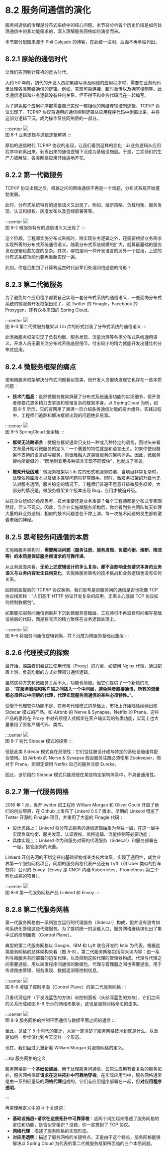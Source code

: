 # 8.2 服务间通信的演化

服务间通信的治理是分布式系统中的核心问题。本节将分析各个历史阶段是如何处理通信中的非功能需求的，深入理解服务网格如何演变而来。

本节部分配图来源于 Phil Calçado 的博客，在此统一注明，后面不再单独列出。

## 8.2.1 原始的通信时代

让我们先回到计算机的远古时代。

大约 50 年前，初代的开发人员如果编写涉及网络的应用程序时，需要在业务代码里处理各类网络通信的逻辑。例如，实现可靠连接、超时重传以及拥塞控制等。此类通信逻辑和业务逻辑没有任何关系，但不得不和业务代码混在一起编写。

为了避免每个应用程序都需要自己实现一套相似的网络传输控制逻辑，TCP/IP 协议出现了。TCP/IP 协议将通用的通信控制逻辑从应用程序代码中剥离出来，并将这部分逻辑下沉，成为操作系统网络层的一部分。

:::center
  ![](../assets/service-mesh-tcp.png)<br/>
  图 8-1 业务逻辑与通信逻辑解耦
:::

原始的通信时代 TCP/IP 协议的出现，让我们看到这样的变化：非业务逻辑从应用程序中剥离出来，剥离出来的通信逻辑下沉成为基础设施层。于是，工程师们的生产力被解放，各类网络应用开始遍地开花。

## 8.2.2 第一代微服务

TCP/IP 协议出现之后，机器之间的网络通信不再是一个难题，分布式系统开始蓬勃发展。

此时，分布式系统特有的通信语义又出现了。例如，熔断策略、负载均衡、服务发现、认证和授权、灰度发布以及蓝绿部署等等。

:::center
  ![](../assets/service-mesh-2.png)<br/>
  图 8-2 微服务特有的通信语义又出现了
:::

这个阶段，工程师实施分布式系统时，除实现业务逻辑之外，还需要根据业务需求实现所需的分布式系统通信语义。随着分布式系统规模的扩大，就算最基础的服务发现逻辑也愈加变的复杂。其次，哪怕是同一种开发语言的另外一个应用，上述的分布式系统功能也要再重新实现一遍。

此刻，你是否想到了计算机远古时代前辈们处理网络通信的情形？

## 8.2.3 第二代微服务

为了避免每个应用程序都要自己实现一套分布式系统的通信语义，一些面向分布式系统的微服务开发框架出现了，如 Twitter 的 Finagle，Facebook 的 Proxygen，还有众多周知的 Spring Cloud。

:::center
  ![](../assets/service-mesh-3.png)<br/>
  图 8-3 第二代微服务框架以 Lib 库的形式封装了分布式系统的通信语义
:::

此类微服务框架实现了负载均衡、服务发现、流量治理等各类分布式系统通用语义。开发人员无需关注分布式系统底层细节，付出较小的精力就能开发出健壮的分布式应用。

## 8.2.4 微服务框架的痛点

使用微服务框架解决分布式问题看似完美，但开发人员很快发现它也存在一些本质问题：

- **技术门槛高**：虽然微服务框架屏蔽了分布式系统通用功能的实现细节，但开发者却要花更多精力去掌握和管理复杂的框架本身。以 SpringCloud 为例，如图 8-5 所示，它的官网用了满满一页介绍各类通信功能的技术组件。实践过程中，工程师们追踪和解决框架出现的问题绝非易事。

:::center
  ![](../assets/SpringCloud.webp)<br/>
  图 8-5 SpringCloud 全家桶
:::

- **框架无法跨语言**：微服务框架通常只支持一种或几种特定的语言，回过头来看文章最开始对微服务的定义：一个重要的特性就是和语言无关。如果你使用框架不支持的语言编写服务，则很难融入这类微服务的架构体系。因此，微服务架构所提倡的：“因地制宜用多种语言实现不同模块”，也就成了空谈。

- **框架升级困难**：微服务框架以 Lib 库的形式和服务联编，当项目非常复杂时，处理依赖库版本以及版本兼容问题将非常棘手。同时，微服务框架的升级也无法对服务透明，服务稳定的情况下，工程师们普遍不愿意升级微服务框架。大部分的情况是，微服务框架某个版本出现 Bug，应用才被迫升级。

站在企业组织的角度思考，技术重要还是业务重要？每个工程师都是分布式专家固然好，但又不现实。因此，当企业实施微服务架构后，你会看到业务团队每天处理大量的非业务逻辑，相似的技术问题总在不停上演，每一次技术问题的发生都刺激着老板的神经。

## 8.2.5 思考服务间通信的本质

实施微服务架构时，**需要解决问题（服务注册、服务发现、负载均衡、熔断、限流等）的本质是保证服务间请求的可靠传递**。

从业务层面来看，**无论上述逻辑设计的多么复杂，都不会影响业务请求本身的业务语义与业务内容发生任何变化**，实施微服务架构的技术挑战和业务逻辑也没有任何关系。

回顾前面提到的 TCP/IP 协议案例，我们思考是否服务间的通信是否也能像 TCP 协议栈那样：“人们基于 HTTP 协议开发复杂的应用，无需关心底层 TCP 协议如何控制数据包”。

如果能把服务间通信剥离并下沉到微服务基础层，工程师将不再浪费时间编写基础设施层的代码，而是将充沛的精力聚焦在业务逻辑处理上。

:::center
  ![](../assets/service-mesh-4.png)<br/>
  图 8-6 将服务间通信逻辑剥离，并下沉成为微服务基础设施层
:::

## 8.2.6 代理模式的探索

最开始，探路者们尝试过使用代理（Proxy）的方案，如使用 Nginx 代理，通过配置上游、负载均衡的方式处理部分通信逻辑。

虽然这种方式和微服务关系不大，功能也简陋。但它们提供了一个新颖的思路：“**在服务器端和客户端之间插入一个中间层，避免两者直接通讯，所有的流量都必须经过中间层的代理，代理实现服务间通信的某些必须特性。**”。


受限于代理软件功能不足，在参考代理模式的基础上，市场上开始陆陆续续出现 Sidecar 模式的产品。如 Airbnb 的 Nerve & Synapse，Netflix 的 Prana。这些产品的思路在 Proxy 中对齐原侵入式框架在客户端实现的各类功能，实现上也大量重用了原客户端代码、类库。

:::center
  ![](../assets/servicemesh-sidecar.png)<br/>
  图 8-7 初代 Sidecar 模式的探索
:::

但是此类 Sidecar 模式存在局限性：它们往往被设计成与特定的基础设施组件配合使用。如 Airbnb 的 Nerve & Synapse 假设服务注册必须使用 Zookeeper，而对于 Prana，则限定使用 Netflix 自己的服务注册 Eureka。

因此，该阶段的 Sidecar 模式只能局限在某些特定架构体系中，不具备通用性。

## 8.2.7 第一代服务网格

2016 年 1 月，离开 twitter 的工程师 William Morgan 和 Oliver Gould 开启了他们的创业项目，在 Github 上发布了 Linkerd 0.0.7 版本。早期的 Linkerd 借鉴了 Twtter 开源的 Finagle 项目，并重用了大量的 Finagle 代码：

- 设计思路上：Linkerd 将分布式服务的通信逻辑抽象为单独一层，在这一层中实现负载均衡、服务发现、认证授权、监控追踪、流量控制等必要功能；
- 具体实现上：Linkerd 作为和服务对等的代理服务（Sidecar）和服务部署在一起，接管服务的流量。

Linkerd 开创先河的不绑定任何基础架构或某类技术体系，实现了通用性，成为业界第一个服务网格项目。同期的服务网格代表产品还有 Lyft（和 Uber 类似的打车软件）公司的 Envoy（Envoy 是 CNCF 内继 Kubernetes、Prometheus 第三个孵化成熟的项目）。

:::center
  ![](../assets/linkerd-envoy.png)<br/>
  图 8-8 第一代服务网格产品 Linkerd 和 Envoy
:::

## 8.2.8 第二代服务网格

第一代服务网格由一系列独立运行的代理服务（Sidecar）构成，但并没有思考如何系统化管理这些代理服务。为了提供统一的运维入口，服务网格继续演化出了集中式的控制面板（Control Plane）。

典型的第二代服务网格以 Google、IBM 和 Lyft 联合开发的 Istio 为代表。根据这类服务网格的总体架构来看（图 8-8），第二代服务网格包括两大块内容：由一系列与微服务共同部署的边车代理，以及控制这些代理的管理器构成。代理与代理之间需要通信，用以转发程序间通信的数据包，代理与管理器之间也需要通信，用于传递路由管理、服务发现、数据遥测等控制信息。

:::center
  ![](../assets/6-b.png)<br/>
  图 8-8 增加了控制平面（Control Plane）的第二代服务网格
:::

只看代理组件（下发浅蓝色的方块）和控制面板（头部深蓝色的方块），它们之间的关系形成如图 8-9 所示的网格形象状，这也是服务网格命名的由来。

:::center
  ![](../assets/mesh3.png)<br/>
  图 8-9 服务网格的控制平面通信与数据平面之间的通信
:::

至此，见证了 5 个时代的变迁，大家一定清楚了服务网格技术到底是什么，以及是如何一步步演化到今天这样一个形态。

现在，我们回过头重新看 William Morgan 对服务网格的定义。

:::tip 服务网格的定义

服务网格是一个**基础设施层**，用于处理服务间通信。云原生应用有着复杂的服务拓扑，服务网格保证**请求在这些拓扑中可靠地穿梭**。在实际应用当中，服务网格通常是由一系列轻量级的**网络代理**组成的，它们与应用程序部署在一起，但**对应用程序透明**。

:::

再来理解定义中的 4 个关键词：

- **基础设施层+请求在这些拓扑中可靠穿梭**：这两个词加起来描述了服务网格的定位和功能，是否似曾相识？没错，你一定想到了 TCP 协议。
- **网络代理**：描述了服务网格的实现形态。
- **对应用透明**：描述了服务网格的关键特点，正是由于这个特点，服务网格能够解决以 Spring Cloud 为代表的第二代微服务框架所面临的三个本质问题。
